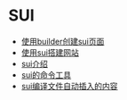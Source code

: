 # SUI

<!-- links begin -->

- [使用builder创建sui页面](使用builder创建sui页面.md)
- [使用sui搭建网站](使用sui搭建网站.md)
- [sui介绍](sui介绍.md)
- [sui的命令工具](sui的命令工具.md)
- [sui编译文件自动插入的内容](sui编译文件自动插入的内容.md)
<!-- links end -->
